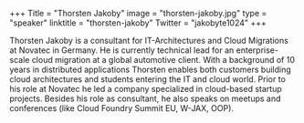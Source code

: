 +++
Title = "Thorsten Jakoby"
image = "thorsten-jakoby.jpg"
type = "speaker"
linktitle = "thorsten-jakoby"
Twitter = "jakobyte1024"
+++

Thorsten Jakoby is a consultant for IT-Architectures and Cloud Migrations at Novatec in Germany. He is currently technical lead for an enterprise-scale cloud migration at a global automotive client. With a background of 10 years in distributed applications Thorsten enables both customers building cloud architectures and students entering the IT and cloud world. Prior to his role at Novatec he led a company specialized in cloud-based startup projects. Besides his role as consultant, he also speaks on meetups and conferences (like Cloud Foundry Summit EU, W-JAX, OOP).
